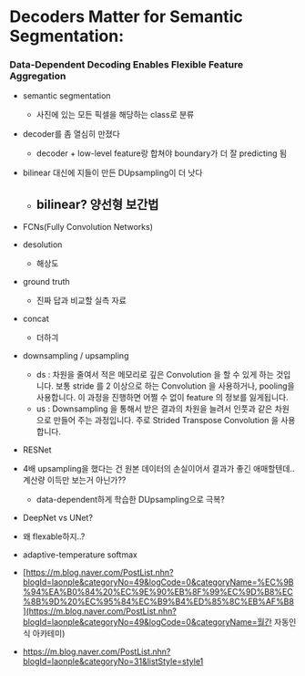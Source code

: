 # Decoders Matter for Semantic Segmentation:

### Data-Dependent Decoding Enables Flexible Feature Aggregation

- semantic segmentation
  - 사진에 있는 모든 픽셀을 해당하는 class로 분류
- decoder를 좀 열심히 만졌다
  - decoder + low-level feature랑 합쳐야 boundary가 더 잘 predicting 됨

- bilinear 대신에 지들이 만든 DUpsampling이 더 낫다
  - bilinear? 양선형 보간법
    - 
- FCNs(Fully Convolution Networks)
- desolution
  - 해상도
- ground truth
  - 진짜 답과 비교할 실측 자료
- concat
  - 더하긔
- downsampling / upsampling
  - ds : 차원을 줄여서 적은 메모리로 깊은 Convolution 을 할 수 있게 하는 것입니다. 보통 stride 를 2 이상으로 하는 Convolution 을 사용하거나, pooling을 사용합니다. 이 과정을 진행하면 어쩔 수 없이 feature 의 정보를 잃게됩니다. 
  - us : Downsampling 을 통해서 받은 결과의 차원을 늘려서 인풋과 같은 차원으로 만들어 주는 과정입니다. 주로 Strided Transpose Convolution 을 사용합니다.
- RESNet
- 4배 upsampling을 했다는 건 원본 데이터의 손실이어서 결과가 좋긴 애매할텐데.. 계산량 이득만 보는거 아닌가??
  - data-dependent하게 학습한 DUpsampling으로 극복?
- DeepNet vs UNet?
- 왜 flexable하지..?
- adaptive-temperature softmax
- [https://m.blog.naver.com/PostList.nhn?blogId=laonple&categoryNo=49&logCode=0&categoryName=%EC%9B%94%EA%B0%84%20%EC%9E%90%EB%8F%99%EC%9D%B8%EC%8B%9D%20%EC%95%84%EC%B9%B4%ED%85%8C%EB%AF%B8](https://m.blog.naver.com/PostList.nhn?blogId=laonple&categoryNo=49&logCode=0&categoryName=월간 자동인식 아카테미)
- <https://m.blog.naver.com/PostList.nhn?blogId=laonple&categoryNo=31&listStyle=style1>

